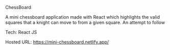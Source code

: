 ChessBoard

A mini chessboard application made with React which highlights the valid squares that a knight can move to from a given square.
An attempt to follow 

Tech:
React JS

Hosted URL: https://mini-chessboard.netlify.app/
